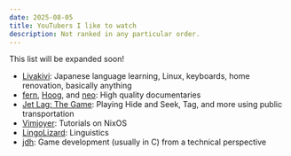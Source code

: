 ```yaml
---
date: 2025-08-05
title: YouTubers I like to watch
description: Not ranked in any particular order.
---
```

This list will be expanded soon!

- [Livakivi](https://www.youtube.com/@Livakivi/videos): Japanese language learning, Linux, keyboards, home renovation, basically anything
- [fern](https://www.youtube.com/@fern-tv/videos), [Hoog](https://www.youtube.com/@hoogyoutube/videos), and [neo](https://www.youtube.com/@neoexplains/videos): High quality documentaries
- [Jet Lag: The Game](https://www.youtube.com/@jetlagthegame/videos): Playing Hide and Seek, Tag, and more using public transportation
- [Vimjoyer](https://www.youtube.com/@vimjoyer/videos): Tutorials on NixOS
- [LingoLizard](https://www.youtube.com/@LingoLizard/videos): Linguistics
- [jdh](https://www.youtube.com/@jdh/videos): Game development (usually in C) from a technical perspective